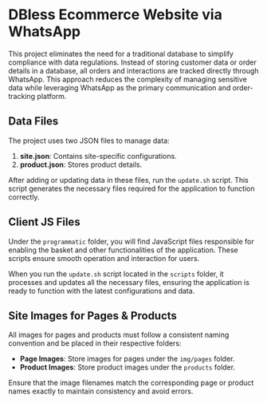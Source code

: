 # DBless Ecommerce Website via WhatsApp

This project eliminates the need for a traditional database to simplify compliance with data regulations. 
Instead of storing customer data or order details in a database, all orders and interactions are tracked directly through WhatsApp. 
This approach reduces the complexity of managing sensitive data while leveraging WhatsApp as the primary communication and order-tracking platform.

## Data Files

The project uses two JSON files to manage data:

1. **site.json**: Contains site-specific configurations.
2. **product.json**: Stores product details.

After adding or updating data in these files, run the `update.sh` script. This script generates the necessary files required for the application to function correctly.

## Client JS Files

Under the `programmatic` folder, you will find JavaScript files responsible for enabling the basket and other functionalities of the application. 
These scripts ensure smooth operation and interaction for users.

When you run the `update.sh` script located in the `scripts` folder, it processes and updates all the necessary files, ensuring the application is ready to function with the latest configurations and data.

## Site Images for Pages & Products

All images for pages and products must follow a consistent naming convention and be placed in their respective folders:

- **Page Images**: Store images for pages under the `img/pages` folder.
- **Product Images**: Store product images under the `products` folder.

Ensure that the image filenames match the corresponding page or product names exactly to maintain consistency and avoid errors.
